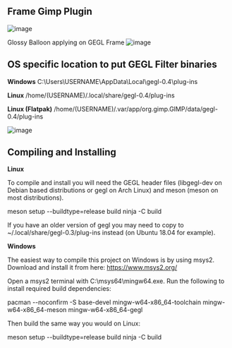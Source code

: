 ## Frame Gimp Plugin
![image](https://github.com/LinuxBeaver/Basic-Frame-Gimp-Plugin/assets/78667207/225429f5-6d86-4f01-ad4d-f377c563ecb8)

Glossy Balloon applying on GEGL Frame
![image](https://github.com/LinuxBeaver/Basic-Frame-Gimp-Plugin/assets/78667207/a6bf32f8-50cc-4042-9be2-e0218b8081f6)

## OS specific location to put GEGL Filter binaries 

**Windows**
C:\Users\USERNAME\AppData\Local\gegl-0.4\plug-ins
 
**Linux**
 /home/(USERNAME)/.local/share/gegl-0.4/plug-ins
 
 **Linux (Flatpak)**
 /home/(USERNAME)/.var/app/org.gimp.GIMP/data/gegl-0.4/plug-ins

![image](https://github.com/LinuxBeaver/GEGL-glossy-balloon-text-styling/assets/78667207/f15fb5eb-c8d7-4c08-bbac-97048864e657)


## Compiling and Installing
**Linux**

To compile and install you will need the GEGL header files (libgegl-dev on Debian based distributions or gegl on Arch Linux) and meson (meson on most distributions).

meson setup --buildtype=release build
ninja -C build


If you have an older version of gegl you may need to copy to ~/.local/share/gegl-0.3/plug-ins instead (on Ubuntu 18.04 for example).

**Windows**

The easiest way to compile this project on Windows is by using msys2. Download and install it from here: https://www.msys2.org/

Open a msys2 terminal with C:\msys64\mingw64.exe. Run the following to install required build dependencies:

pacman --noconfirm -S base-devel mingw-w64-x86_64-toolchain mingw-w64-x86_64-meson mingw-w64-x86_64-gegl

Then build the same way you would on Linux:

meson setup --buildtype=release build
ninja -C build


